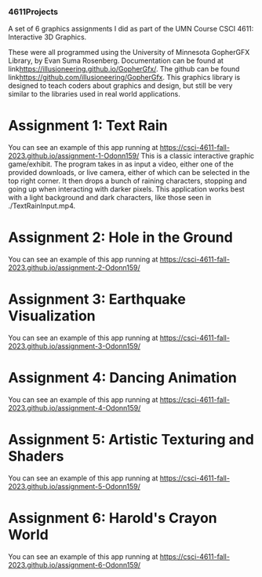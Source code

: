 ### 4611Projects
A set of 6 graphics assignments I did as part of the UMN Course CSCI 4611: Interactive 3D Graphics. 

These were all programmed using the University of Minnesota GopherGFX Library, by Evan Suma Rosenberg. Documentation can be found at link<https://illusioneering.github.io/GopherGfx/>. The github can be found link<https://github.com/illusioneering/GopherGfx>. 
This graphics library is designed to teach coders about graphics and design, but still be very similar to the libraries used in real world applications. 

# Assignment 1: Text Rain
You can see an example of this app running at <https://csci-4611-fall-2023.github.io/assignment-1-Odonn159/>
This is a classic interactive graphic game/exhibit. The program takes in as input a video, either one of the provided downloads, or live camera, either of which can be selected in the top right corner. It then drops a bunch of raining characters, stopping and going up when interacting with darker pixels. This application works best with a light background and dark characters, like those seen in ./TextRainInput.mp4. 

# Assignment 2: Hole in the Ground
You can see an example of this app running at <https://csci-4611-fall-2023.github.io/assignment-2-Odonn159/>
# Assignment 3: Earthquake Visualization
You can see an example of this app running at <https://csci-4611-fall-2023.github.io/assignment-3-Odonn159/>
# Assignment 4: Dancing Animation
You can see an example of this app running at <https://csci-4611-fall-2023.github.io/assignment-4-Odonn159/>
# Assignment 5: Artistic Texturing and Shaders
You can see an example of this app running at <https://csci-4611-fall-2023.github.io/assignment-5-Odonn159/>
# Assignment 6: Harold's Crayon World
You can see an example of this app running at <https://csci-4611-fall-2023.github.io/assignment-6-Odonn159/>